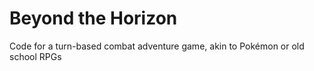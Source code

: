 # Beyond the Horizon
Code for a turn-based combat adventure game, akin to Pokémon or old school RPGs
